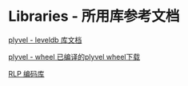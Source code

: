 # Libraries - 所用库参考文档

[plyvel - leveldb 库文档](https://plyvel.readthedocs.io/en/latest/index.html)

[plyvel - wheel 已编译的plyvel wheel下载](https://pypi.org/project/plyvel-wheels/#files)

[RLP 编码库](https://pyrlp.readthedocs.io/en/latest/index.html)
